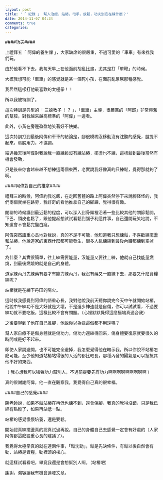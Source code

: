 ```yaml
---
layout: post
title: '「 紀錄 」 幫人治療，站樁，甩手，放鬆，功夫到底在練什麼？'
date: 2014-11-07 04:34
comments: true
categories: 
---
```

####功夫####


上禮拜五「 阿偉的養生課 」，大家缺席的很嚴重，不過可愛的「車車」有來找我們玩。

由於他看不下去，我每天早上在他面前胡亂比畫，尤其是打「單鞭」的時候。

大概我想可能「車車」的感覺就是某一個死小孩，在面前亂尿尿那種感覺。


我居然這樣打他最喜歡的太極拳！！


所以我被特訓了。

這次特訓是典型的「 三娘教子 ！？ 」，「車車」主導，很嚴厲的「阿郎」非常興奮的幫腔，對我越來越高標準的「阿偉」一邊看。

此外，小黃在旁邊盈盈地笑著好不快樂。


這次特訓打到最後阿偉和車車的結論是，腳很模糊沒移動沒有沈胯的感覺，腿提不起來，肩膀用力，不協調。



結過幾天後阿偉對我說我一直練鬆沒有練站樁，擺盪也不練，這樣鬆到最後當然有機會發勁，

只是後來你會越來越不想練這兩個東西，老實說我好像真的只練鬆，覺得那就夠了啊。


####阿偉對自己的推拿####



禮拜三的時候，阿偉約我吃飯，在走回舊體的路上阿偉突然停下來說腳怪怪的，我們兩個就坐在路旁，我好奇的看他推拿自己的腳踝，覺得很有趣。

閒聊的時候講到最近鬆的程度，可以深入到骨頭裡沿著一些比較其他的關節鬆開，下巴、頭皮也鬆了，跟他提起想試試看鬆到腦子利這件事，自己還開玩笑地說，不知道會不會鬆完變白癡。

阿偉突然語重心長地對我說，真的不是不可能，他知道我只想練鬆，不喜歡練擺盪和站樁，他說道家的東西什麼都可能發生，很多人亂練練到最後內臟都練到空掉了。

為什麼？其實很簡單，往上練需要能量，沒能量又要往上練，他就自己找能量燃燒，到最後燃燒的就是自己的身體。

道家練內丹先練藥有要才有能力練內丹，我沒有藥又一直練下去，那要又什麼資糧練呢？

站樁就是在練下丹田的陽火。

這時候我感覺到阿偉的語重心長，我對他說我前天聽你說完今天中午就開始站樁，他說中午練功不是大好就是大壞，不是進步神速就是自傷，你可以試試看，不過要練功就不要吃飯，這樣比較不會有問題。（心裡默默覺得這麼極端真適合我）


之後要聊到了他在自己推腳，他說你以為做這個都不用還嗎？

幫人家自療不是傷身體就是傷功力，傷功力還練得回來，傷身體要復原就要很久的時間或是好不起來。

即使人家說避開，也不可能完全避掉，我怎麼覺得他在暗示我，所以你說不站樁怎麼可能，至少他知道站樁站得很的人活的都比較長，那種內發的陽氣是可以抵抗其他不好的東西。

（ 我心想我可以犧牲功力幫別人，不過前提要先有功力啊啊啊啊啊啊啊啊啊 ）



真的很謝謝阿偉，他一直在觀察我，我覺得自己真的很幸福。


####自己的感覺####


陳老師說，如果不鬆站樁在再低也練不到，還會傷腳，我真的覺得沒錯，只是我已經有點鬆了，如果再站低一點。

站樁的感覺慢慢培養，還是要鬆。

開始認真練擺盪真的認真試過再說，自己的身體自己去感覺一定會有好處的（人家阿偉都這麼語重心長的建議了）。

我覺得太極拳真的就在連兩件事，「鬆沈勁」，鬆是先決條件，有鬆以後自然會有勁，站樁是資糧，勁裡頭的核心。

就這樣試看看吧，畢竟我還是會想幫別人啊。（站樁吧）




謝謝，鴻容讓我有機會連發文章。



























































